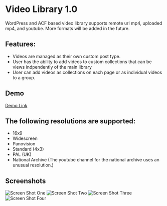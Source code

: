 # Video Library 1.0
WordPress and ACF based video library supports remote url mp4, uploaded mp4, and youtube. More formats will be added in the future.
## Features:
+ Videos are managed as their own custom post type.
+ User has the ability to add videos to custom collections that can be views indpendently of the main library
+ User can add videos as collections on each page or as individual videos to a group.
## Demo
[Demo Link](http://video.scottsaunders.design/ "Video Library 1.0 Demo")
## The following resolutions are supported:
+ 16x9
+ Widescreen
+ Panovision
+ Standard (4x3)
+ PAL (UK)
+ National Archive (The youtube channel for the national archive uses an unusual resolution.)
## Screenshots
![Screen Shot One](https://video.scottsaunders.design/vl_1.jpg "Screen One")
![Screen Shot Two](https://video.scottsaunders.design/vl_2.jpg "Screen Two")
![Screen Shot Three](https://video.scottsaunders.design/vl_3.jpg "Screen Three")
![Screen Shot Four](https://video.scottsaunders.design/vl_4.jpg "Screen Four")
